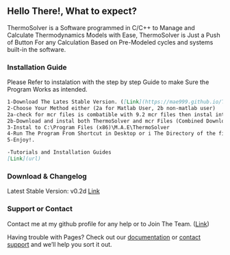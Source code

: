 ## Hello There!, What to expect?
ThermoSolver is a Software programmed in C/C++ to Manage and Calculate Thermodynamics Models with Ease, ThermoSolver is Just a Push of Button For any Calculation Based on Pre-Modeled cycles and systems built-in the software.

### Installation Guide

Please Refer to instalation with the step by step Guide to make Sure the Program Works as intended.

```markdown
1-Download The Lates Stable Version. ([Link](https://mae999.github.io/ThermoSolver-By-MAE/#download--changelog))
2-Choose Your Method either (2a for Matlab User, 2b non-matlab user)
2a-check for mcr files is combatible with 9.2 mcr files then instal into Directionary
2b-Download and instal both ThermoSolver and mcr Files (Combined Download Installer)
3-Instal to C:\Program Files (x86)\M.A.E\ThermoSolver 
4-Run The Program From Shortcut in Desktop or i The Directory of the files.
5-Enjoy!.

-Tutorials and Installation Guides
[Link](url)
```

### Download & Changelog
Latest Stable Version: v0.2d
[Link](https://www.mathworks.com/matlabcentral/fileexchange/78188-thermosolver-repositery-by-m-a-e)

### Support or Contact
Contact me at my github profile for any help or  to Join The Team. ([Link](https://github.com/MAE999))

Having trouble with Pages? Check out our [documentation](https://help.github.com/categories/github-pages-basics/) or [contact support](https://github.com/contact) and we’ll help you sort it out.
